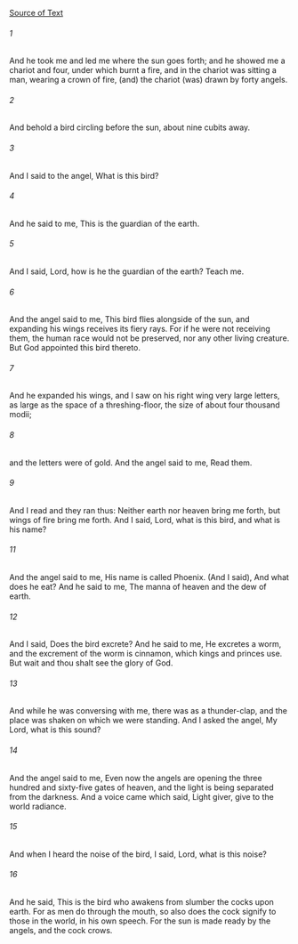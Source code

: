 [Source of Text](https://github.com/scrollmapper/bible_databases_deuterocanonical)

###### 1
And he took me and led me where the sun goes forth; and he showed me a chariot and four, under which burnt a fire, and in the chariot was sitting a man, wearing a crown of fire, (and) the chariot (was) drawn by forty angels.

###### 2
And behold a bird circling before the sun, about nine cubits away.

###### 3
And I said to the angel, What is this bird?

###### 4
And he said to me, This is the guardian of the earth.

###### 5
And I said, Lord, how is he the guardian of the earth? Teach me.

###### 6
And the angel said to me, This bird flies alongside of the sun, and expanding his wings receives its fiery rays. For if he were not receiving them, the human race would not be preserved, nor any other living creature. But God appointed this bird thereto.

###### 7
And he expanded his wings, and I saw on his right wing very large letters, as large as the space of a threshing-floor, the size of about four thousand modii;

###### 8
and the letters were of gold. And the angel said to me, Read them.

###### 9
And I read and they ran thus: Neither earth nor heaven bring me forth, but wings of fire bring me forth. And I said, Lord, what is this bird, and what is his name?

###### 11
And the angel said to me, His name is called Phoenix. (And I said), And what does he eat? And he said to me, The manna of heaven and the dew of earth.

###### 12
And I said, Does the bird excrete? And he said to me, He excretes a worm, and the excrement of the worm is cinnamon, which kings and princes use. But wait and thou shalt see the glory of God.

###### 13
And while he was conversing with me, there was as a thunder-clap, and the place was shaken on which we were standing. And I asked the angel, My Lord, what is this sound?

###### 14
And the angel said to me, Even now the angels are opening the three hundred and sixty-five gates of heaven, and the light is being separated from the darkness. And a voice came which said, Light giver, give to the world radiance.

###### 15
And when I heard the noise of the bird, I said, Lord, what is this noise?

###### 16
And he said, This is the bird who awakens from slumber the cocks upon earth. For as men do through the mouth, so also does the cock signify to those in the world, in his own speech. For the sun is made ready by the angels, and the cock crows.